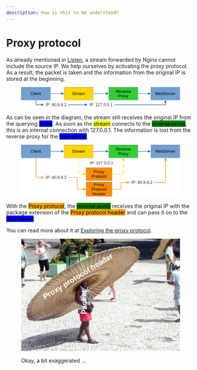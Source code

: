 ```yaml
---
description: How is this to be understood?
---
```


# Proxy protocol

As already mentioned in [Listen](./), a stream forwarded by Nginx cannot include the source IP. We help ourselves by activating the proxy protocol. As a result, the packet is taken and the information from the original IP is stored at the beginning.



<figure><img src="../../../.gitbook/assets/proxy_protocol_without.png" alt=""><figcaption></figcaption></figure>

As can be seen in the diagram, the stream still receives the original IP from the querying <mark style="background-color:blue;">client</mark>. As soon as the <mark style="background-color:yellow;">stream</mark> connects to the <mark style="background-color:green;">reverse proxy</mark>, this is an internal connection with 127.0.0.1. The information is lost from the reverse proxy for the <mark style="background-color:blue;">web server</mark>.



<figure><img src="../../../.gitbook/assets/proxy_protocol_with.png" alt=""><figcaption></figcaption></figure>

With the <mark style="background-color:orange;">Proxy protocol</mark>, the <mark style="background-color:green;">reverse proxy</mark> receives the original IP with the package extension of the <mark style="background-color:orange;">Proxy protocol header</mark> and can pass it on to the <mark style="background-color:blue;">web server</mark>.

You can read more about it at [Exploring the proxy protocol](https://seriousben.com/posts/2020-02-exploring-the-proxy-protocol/).



<figure><img src="../../../.gitbook/assets/proxy_protocol_meme.png" alt=""><figcaption><p>Okay, a bit exaggerated ...</p></figcaption></figure>
